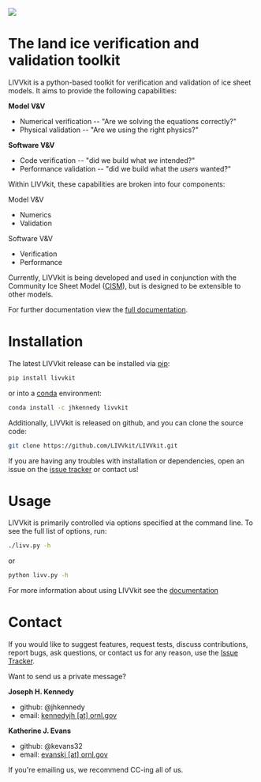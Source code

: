 ![](https://raw.githubusercontent.com/wiki/LIVVkit/LIVVkit/imgs/livvkit.png)

  The land ice verification and validation toolkit
===============================================================================

LIVVkit is a python-based toolkit for verification and validation of ice sheet
models. It aims to provide the following capabilities:

**Model V&V**
* Numerical verification -- "Are we solving the equations correctly?"
* Physical validation -- "Are we using the right physics?"

**Software V&V**
* Code verification -- "did we build what *we* intended?"
* Performance validation -- "did we build what the *users* wanted?"

Within LIVVkit, these capabilities are broken into four components:

Model V&V
* Numerics
* Validation

Software V&V
* Verification
* Performance

Currently, LIVVkit is being developed and used in conjunction with the
Community Ice Sheet Model
([CISM](http://oceans11.lanl.gov/cism/documentation.html)), but is designed to
be extensible to other models. 

For further documentation view the 
[full documentation](https://livvkit.github.io/Docs).

  Installation 
================
The latest LIVVkit release can be installed via [pip](https://pip.pypa.io/en/stable/):

```sh
pip install livvkit
```

or into a [conda](https://conda.io/docs/index.html) environment:

```sh
conda install -c jhkennedy livvkit
```

Additionally, LIVVkit is released on github, and you can clone the source code:

```sh
git clone https://github.com/LIVVkit/LIVVkit.git
```

If you are having any troubles with installation or dependencies, open an issue on the 
[issue tracker](https://github.com/LIVVkit/LIVVkit/issues) or contact us!


  Usage
==========
LIVVkit is primarily controlled via options specified at the command line.
To see the full list of options, run:

```sh
./livv.py -h
```

or 

```sh
python livv.py -h
```

For more information about using LIVVkit see the [documentation](https://livvkit.github.io/Docs)

  Contact
===========

If you would like to suggest features, request tests, discuss contributions,
report bugs, ask questions, or contact us for any reason, use the
[Issue Tracker](https://github.com/LIVVkit/LIVVkit/issues).

Want to send us a private message?

**Joseph H. Kennedy** 
* github: @jhkennedy
* email: <a href="mailto:kennedyjh@ornl.gov">kennedyjh [at] ornl.gov</a>

**Katherine J. Evans** 
* github: @kevans32
* email: <a href="mailto:evanskj@ornl.gov">evanskj [at] ornl.gov</a>

If you're emailing us, we recommend CC-ing all of us. 

